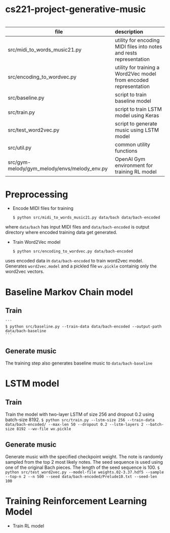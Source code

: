# cs221-project-generative-music

# 
| file                         | description                                                         |   
| -----------------------------|:------------------------------------------------------------------- |
| src/midi_to_words_music21.py | utility for encoding MIDI files into notes and rests representation |
| src/encoding_to_wordvec.py   | utility for training a Word2Vec model from encoded representation   |
| src/baseline.py              | script to train baseline model                                      |
| src/train.py                 | script to train LSTM model using Keras                              |
| src/test_word2vec.py         | script to generate music using LSTM model                           |
| src/util.py                  | common utility functions                                            |
| src/gym-melody/gym_melody/envs/melody_env.py | OpenAI Gym environment for training RL model        |

# Preprocessing
* Encode MIDI files for training
    ```
    $ python src/midi_to_words_music21.py data/bach data/bach-encoded
    ```
where `data/bach` has input MIDI files and `data/bach-encoded` is output directory where encoded
training data get generated.

* Train Word2Vec model
    ```
    $ python src/encoding_to_wordvec.py data/bach-encoded
    ```
uses encoded data in `data/bach-encoded` to train word2vec model.
Generates `word2vec.model` and a pickled file `wv.pickle` containig only the
word2vec vectors.

# Baseline Markov Chain model
## Train
    ```
    $ python src/baseline.py --train-data data/bach-encoded --output-path data/bach-baseline
    ```
## Generate music
The training step also generates baseline music to `data/bach-baseline`

# LSTM model
## Train
Train the model with two-layer LSTM of size 256 and dropout 0.2 using batch-size 8192.
    ```
    $ python src/train.py --lstm-size 256 --train-data data/bach-encoded/ --max-len 50 --dropout 0.2 --lstm-layers 2 --batch-size 8192 --wv-file wv.pickle
    ```

## Generate music
Generate music with the specified checkpoint weight. The note is randomly sampled from the top 2 most likely notes. The seed sequence is used using one of the original Bach pieces. The length of the seed sequence is 100.
    ```
    $  python src/test_word2vec.py --model-file weights.02-3.37.hdf5 --sample --top-n 2 --n 500 --seed data/bach-encoded/Prelude10.txt --seed-len 100
    ```

# Training Reinforcement Learning Model
* Train RL model
